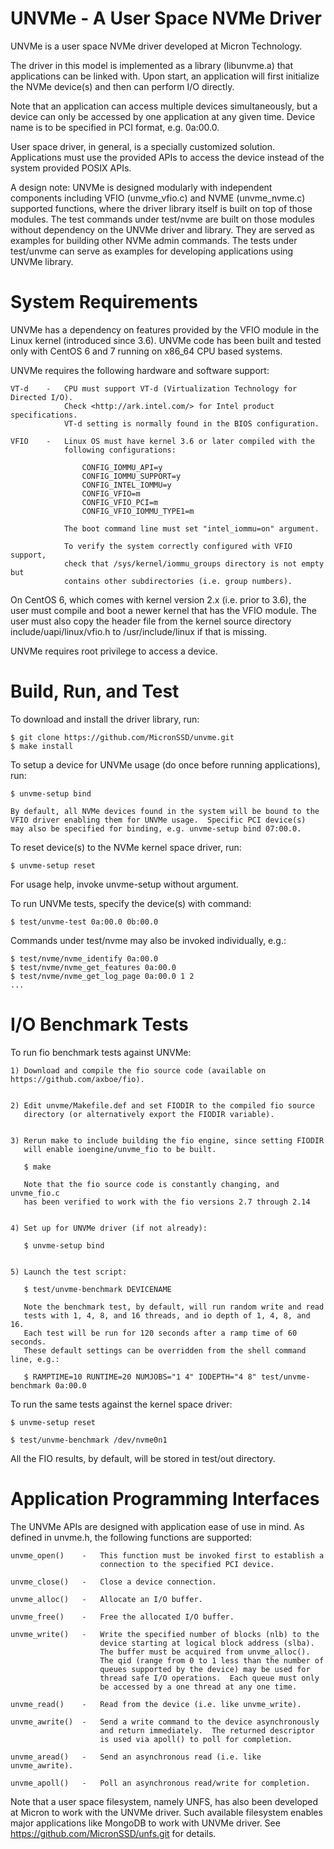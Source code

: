 UNVMe - A User Space NVMe Driver
================================

UNVMe is a user space NVMe driver developed at Micron Technology.

The driver in this model is implemented as a library (libunvme.a) that
applications can be linked with.  Upon start, an application will first
initialize the NVMe device(s) and then can perform I/O directly.

Note that an application can access multiple devices simultaneously, but 
a device can only be accessed by one application at any given time.
Device name is to be specified in PCI format, e.g. 0a:00.0.

User space driver, in general, is a specially customized solution.
Applications must use the provided APIs to access the device instead of
the system provided POSIX APIs.


A design note:  UNVMe is designed modularly with independent components
including VFIO (unvme_vfio.c) and NVME (unvme_nvme.c) supported functions,
where the driver library itself is built on top of those modules.
The test commands under test/nvme are built on those modules without
dependency on the UNVMe driver and library.  They are served as examples
for building other NVMe admin commands.  The tests under test/unvme can
serve as examples for developing applications using UNVMe library.




System Requirements
===================

UNVMe has a dependency on features provided by the VFIO module in the Linux
kernel (introduced since 3.6).  UNVMe code has been built and tested only
with CentOS 6 and 7 running on x86_64 CPU based systems.

UNVMe requires the following hardware and software support:

    VT-d    -   CPU must support VT-d (Virtualization Technology for Directed I/O).
                Check <http://ark.intel.com/> for Intel product specifications.
                VT-d setting is normally found in the BIOS configuration.

    VFIO    -   Linux OS must have kernel 3.6 or later compiled with the
                following configurations:

                    CONFIG_IOMMU_API=y
                    CONFIG_IOMMU_SUPPORT=y
                    CONFIG_INTEL_IOMMU=y
                    CONFIG_VFIO=m
                    CONFIG_VFIO_PCI=m
                    CONFIG_VFIO_IOMMU_TYPE1=m

                The boot command line must set "intel_iommu=on" argument.

                To verify the system correctly configured with VFIO support,
                check that /sys/kernel/iommu_groups directory is not empty but
                contains other subdirectories (i.e. group numbers).

On CentOS 6, which comes with kernel version 2.x (i.e. prior to 3.6),
the user must compile and boot a newer kernel that has the VFIO module.
The user must also copy the header file from the kernel source directory
include/uapi/linux/vfio.h to /usr/include/linux if that is missing.

UNVMe requires root privilege to access a device.



Build, Run, and Test
====================

To download and install the driver library, run:

    $ git clone https://github.com/MicronSSD/unvme.git
    $ make install


To setup a device for UNVMe usage (do once before running applications), run:

    $ unvme-setup bind

    By default, all NVMe devices found in the system will be bound to the
    VFIO driver enabling them for UNVMe usage.  Specific PCI device(s)
    may also be specified for binding, e.g. unvme-setup bind 07:00.0.


To reset device(s) to the NVMe kernel space driver, run:

    $ unvme-setup reset


For usage help, invoke unvme-setup without argument.


To run UNVMe tests, specify the device(s) with command:

    $ test/unvme-test 0a:00.0 0b:00.0


Commands under test/nvme may also be invoked individually, e.g.:

    $ test/nvme/nvme_identify 0a:00.0
    $ test/nvme/nvme_get_features 0a:00.0
    $ test/nvme/nvme_get_log_page 0a:00.0 1 2
    ...



I/O Benchmark Tests
===================

To run fio benchmark tests against UNVMe:

    1) Download and compile the fio source code (available on https://github.com/axboe/fio).


    2) Edit unvme/Makefile.def and set FIODIR to the compiled fio source
       directory (or alternatively export the FIODIR variable).


    3) Rerun make to include building the fio engine, since setting FIODIR
       will enable ioengine/unvme_fio to be built.
    
       $ make

       Note that the fio source code is constantly changing, and unvme_fio.c
       has been verified to work with the fio versions 2.7 through 2.14


    4) Set up for UNVMe driver (if not already):

       $ unvme-setup bind


    5) Launch the test script:
    
       $ test/unvme-benchmark DEVICENAME

       Note the benchmark test, by default, will run random write and read
       tests with 1, 4, 8, and 16 threads, and io depth of 1, 4, 8, and 16.
       Each test will be run for 120 seconds after a ramp time of 60 seconds.
       These default settings can be overridden from the shell command line, e.g.:

       $ RAMPTIME=10 RUNTIME=20 NUMJOBS="1 4" IODEPTH="4 8" test/unvme-benchmark 0a:00.0


To run the same tests against the kernel space driver:

    $ unvme-setup reset

    $ test/unvme-benchmark /dev/nvme0n1


All the FIO results, by default, will be stored in test/out directory.



Application Programming Interfaces
==================================

The UNVMe APIs are designed with application ease of use in mind.
As defined in unvme.h, the following functions are supported:

    unvme_open()    -   This function must be invoked first to establish a
                        connection to the specified PCI device.

    unvme_close()   -   Close a device connection.

    unvme_alloc()   -   Allocate an I/O buffer.

    unvme_free()    -   Free the allocated I/O buffer.

    unvme_write()   -   Write the specified number of blocks (nlb) to the
                        device starting at logical block address (slba).
                        The buffer must be acquired from unvme_alloc().
                        The qid (range from 0 to 1 less than the number of
                        queues supported by the device) may be used for
                        thread safe I/O operations.  Each queue must only
                        be accessed by a one thread at any one time.

    unvme_read()    -   Read from the device (i.e. like unvme_write).

    unvme_awrite()  -   Send a write command to the device asynchronously
                        and return immediately.  The returned descriptor
                        is used via apoll() to poll for completion.

    unvme_aread()   -   Send an asynchronous read (i.e. like unvme_awrite).

    unvme_apoll()   -   Poll an asynchronous read/write for completion.



Note that a user space filesystem, namely UNFS, has also been developed
at Micron to work with the UNVMe driver.  Such available filesystem enables
major applications like MongoDB to work with UNVMe driver.
See https://github.com/MicronSSD/unfs.git for details.
